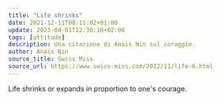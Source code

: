 ```yaml
---
title: "Life shrinks"
date: 2021-12-11T08:11:02+01:00
update: 2023-04-01T12:38:16+02:00
tags: [attitude]
description: Una citazione di Anaïs Nin sul coraggio.
author: Anaïs Nin
source_title: Swiss Miss
source_url: https://www.swiss-miss.com/2012/11/life-6.html
---
```


Life shrinks or expands in proportion to one's courage.
